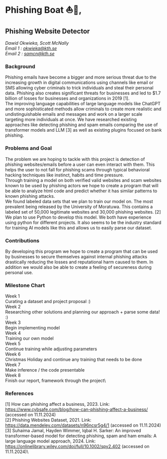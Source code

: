 # Phishing Boat ⛵️🎣, 
## Phishing Website Detector
*Dawid Okwieka, Scott McNally*\
*Email 1 : okwieka@kth.se*\
*Email 2 : samcn@kth.se*


### Background
Phishing emails have become a bigger and more serious threat due to the increasing growth in digital communications using channels like email or SMS allowing cyber criminals to trick individuals and steal their personal data. Phishing also creates significant threats for businesses and led to $1.7 billion of losses for businesses and organizations in 2019 [1]. \
The improving language capabilities of large language models like ChatGPT and more sophisticated methods allow criminals to create more realistic and undistinguishable emails and messages and work on a larger scale targeting more individuals at once. We have researched existing approaches like detecting phishing and spam emails comparing the use of transformer models and LLM [3] as well as existing plugins focused on bank phishing.

### Problems and Goal
The problem we are hoping to tackle with this project is detection of phishing websites/emails before a user can even interact with them. This helps the user to not fall for phishing scams through typical behavioral hacking techniques like instinct, habits and time pressure. \
Through training a model on both verified valid websites and scam websites known to be used by phishing actors we hope to create a program that will be able to analyze html code and predict whether it has similar patterns to known phishing attacks.\
We found labeled data sets that we plan to train our model on. The most prevalent being released by the University of Moratuwa. This contains a labeled set of 50,000 legitimate websites and 30,000 phishing websites. [2]\
We plan to use Python to develop this model. We both have experience using python for different projects. It also seems to be the industry standard for training AI models like this and allows us to easily parse our dataset.

### Contributions
By developing this program we hope to create a program that can be used by businesses to secure themselves against internal phishing attacks drastically reducing the losses and reputational harm caused to them. In addition we would also be able to create a feeling of secureness during personal use.

### Milestone Chart
Week 1\
Curating a dataset and project proposal :)\
Week 2\
Researching other solutions and planning our approach + parse some data! :)\
Week 3\
Begin implementing model\
Week 4\
Training our own model\
Week 5\
Continue training while adjusting parameters\
Week 6\
Christmas Holiday and continue any training that needs to be done\
Week 7\
Make inference / the code presentable\
Week 8\
Finish our report, framework through the project\

### References
[1] How can phishing affect a business, 2023. Link: https://www.cybsafe.com/blog/how-can-phishing-affect-a-business/ (accessed on 11.11.2024)\
[2] Phishing Websites Dataset, 2021. Link: https://data.mendeley.com/datasets/n96ncsr5g4/1 (accessed on 11.11.2024)\
[3] Suhaima Jamal, Hayden Wimmer, Iqbal H. Sarker:  An improved transformer-based model for detecting phishing, spam and ham emails: A large language model approach, 2024. Link: https://onlinelibrary.wiley.com/doi/full/10.1002/spy2.402 (accessed on 11.11.2024)\
